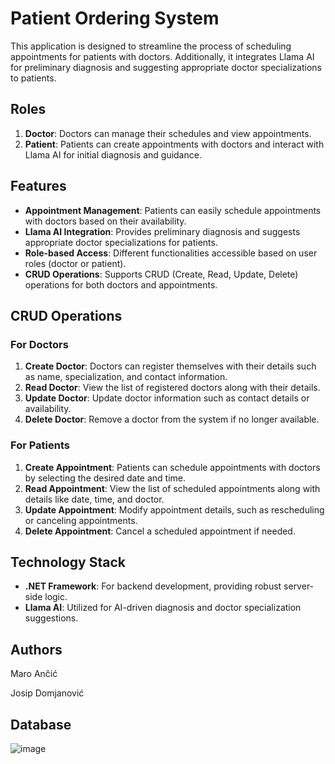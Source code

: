 # Patient Ordering System

This application is designed to streamline the process of scheduling appointments for patients with doctors. Additionally, it integrates Llama AI for preliminary diagnosis and suggesting appropriate doctor specializations to patients.

## Roles

1. **Doctor**: Doctors can manage their schedules and view appointments.
2. **Patient**: Patients can create appointments with doctors and interact with Llama AI for initial diagnosis and guidance.

## Features

- **Appointment Management**: Patients can easily schedule appointments with doctors based on their availability.
- **Llama AI Integration**: Provides preliminary diagnosis and suggests appropriate doctor specializations for patients.
- **Role-based Access**: Different functionalities accessible based on user roles (doctor or patient).
- **CRUD Operations**: Supports CRUD (Create, Read, Update, Delete) operations for both doctors and appointments.

## CRUD Operations

### For Doctors

1. **Create Doctor**: Doctors can register themselves with their details such as name, specialization, and contact information.
2. **Read Doctor**: View the list of registered doctors along with their details.
3. **Update Doctor**: Update doctor information such as contact details or availability.
4. **Delete Doctor**: Remove a doctor from the system if no longer available.

### For Patients

1. **Create Appointment**: Patients can schedule appointments with doctors by selecting the desired date and time.
2. **Read Appointment**: View the list of scheduled appointments along with details like date, time, and doctor.
3. **Update Appointment**: Modify appointment details, such as rescheduling or canceling appointments.
4. **Delete Appointment**: Cancel a scheduled appointment if needed.

## Technology Stack

- **.NET Framework**: For backend development, providing robust server-side logic.
- **Llama AI**: Utilized for AI-driven diagnosis and doctor specialization suggestions.



## Authors

Maro Ančić 

Josip Domjanović


## Database 


![image](https://github.com/OSS-Csharp-Seminar/-Patient-Ordering-System-with-AI/assets/122830825/09018bdf-a9cd-41f2-8038-023b6f185004)

